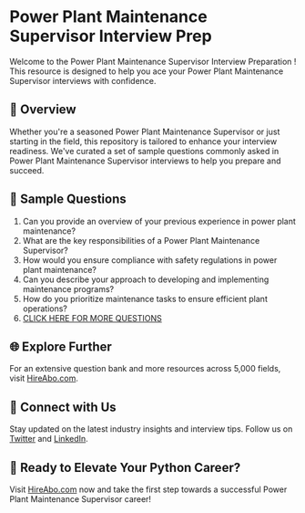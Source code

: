 # Power Plant Maintenance Supervisor Interview Prep

Welcome to the Power Plant Maintenance Supervisor Interview Preparation ! This resource is designed to help you ace your Power Plant Maintenance Supervisor interviews with confidence.

## 🚀 Overview

Whether you're a seasoned Power Plant Maintenance Supervisor or just starting in the field, this repository is tailored to enhance your interview readiness. We've curated a set of sample questions commonly asked in Power Plant Maintenance Supervisor interviews to help you prepare and succeed.

## 📝 Sample Questions

1. Can you provide an overview of your previous experience in power plant maintenance?
2. What are the key responsibilities of a Power Plant Maintenance Supervisor?
3. How would you ensure compliance with safety regulations in power plant maintenance?
4. Can you describe your approach to developing and implementing maintenance programs?
5. How do you prioritize maintenance tasks to ensure efficient plant operations?
6. [CLICK HERE FOR MORE QUESTIONS](https://hireabo.com/job/20_4_6/Power%20Plant%20Maintenance%20Supervisor)

## 🌐 Explore Further

For an extensive question bank and more resources across 5,000 fields, visit [HireAbo.com](https://www.hireabo.com).

## 📱 Connect with Us

Stay updated on the latest industry insights and interview tips. Follow us on [Twitter](https://twitter.com/hireabo) and [LinkedIn](https://www.linkedin.com/in/hire-abo-3609972a8/).

## 🚀 Ready to Elevate Your Python Career?

Visit [HireAbo.com](https://www.hireabo.com) now and take the first step towards a successful Power Plant Maintenance Supervisor career!